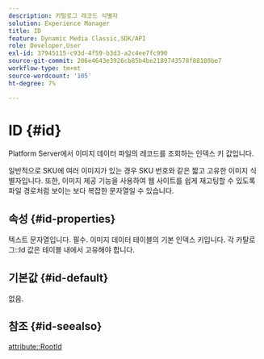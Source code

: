 ```yaml
---
description: 카탈로그 레코드 식별자
solution: Experience Manager
title: ID
feature: Dynamic Media Classic,SDK/API
role: Developer,User
exl-id: 37945115-c93d-4f59-b3d3-a2c4ee7fc990
source-git-commit: 206e4643e3926cb85b4be2189743578f88180be7
workflow-type: tm+mt
source-wordcount: '105'
ht-degree: 7%

---
```


# ID {#id}

Platform Server에서 이미지 데이터 파일의 레코드를 조회하는 인덱스 키 값입니다.

일반적으로 SKU에 여러 이미지가 있는 경우 SKU 번호와 같은 짧고 고유한 이미지 식별자입니다. 또한, 이미지 제공 기능을 사용하여 웹 사이트를 쉽게 재고팅할 수 있도록 파일 경로처럼 보이는 보다 복잡한 문자열일 수 있습니다.

## 속성 {#id-properties}

텍스트 문자열입니다. 필수. 이미지 데이터 테이블의 기본 인덱스 키입니다. 각 카탈로그::Id 값은 테이블 내에서 고유해야 합니다.

## 기본값 {#id-default}

없음.

## 참조 {#id-seealso}

[attribute::RootId](/help/aem-is-ir-api/is-api/image-catalog/image-serving-api-ref/c-image-catalog-reference/c-attributes-reference/r-rootid.md)
